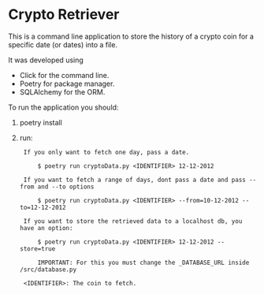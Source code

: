 # Crypto Retriever

This is a command line application to store the history of a crypto coin for a specific date (or dates) into a file.

It was developed using 
- Click for the command line.
- Poetry for package manager.
- SQLAlchemy for the ORM.

To run the application you should:
1. poetry install
2. run:


        If you only want to fetch one day, pass a date. 

            $ poetry run cryptoData.py <IDENTIFIER> 12-12-2012

        If you want to fetch a range of days, dont pass a date and pass --from and --to options

            $ poetry run cryptoData.py <IDENTIFIER> --from=10-12-2012 --to=12-12-2012

        If you want to store the retrieved data to a localhost db, you have an option:

            $ poetry run cryptoData.py <IDENTIFIER> 12-12-2012 --store=true

            IMPORTANT: For this you must change the _DATABASE_URL inside /src/database.py

        <IDENTIFIER>: The coin to fetch.

